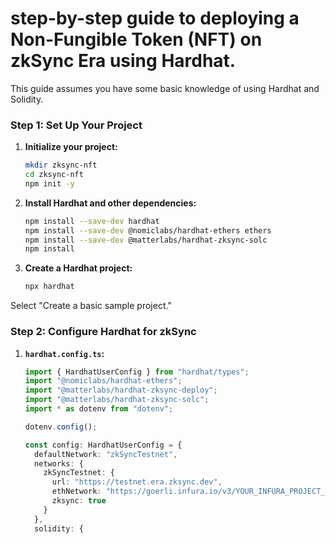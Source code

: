 # step-by-step guide to deploying a Non-Fungible Token (NFT) on zkSync Era using Hardhat. 

This guide assumes you have some basic knowledge of using Hardhat and Solidity.

### Step 1: Set Up Your Project

1. **Initialize your project:**
   ```bash
   mkdir zksync-nft
   cd zksync-nft
   npm init -y
   ```

2. **Install Hardhat and other dependencies:**
   ```bash
   npm install --save-dev hardhat
   npm install --save-dev @nomiclabs/hardhat-ethers ethers
   npm install --save-dev @matterlabs/hardhat-zksync-solc
   npm install

3. **Create a Hardhat project:**
   ```bash
   npx hardhat
   ```
Select "Create a basic sample project."

### Step 2: Configure Hardhat for zkSync

1. **`hardhat.config.ts`:**
   ```typescript
   import { HardhatUserConfig } from "hardhat/types";
   import "@nomiclabs/hardhat-ethers";
   import "@matterlabs/hardhat-zksync-deploy";
   import "@matterlabs/hardhat-zksync-solc";
   import * as dotenv from "dotenv";

   dotenv.config();

   const config: HardhatUserConfig = {
     defaultNetwork: "zkSyncTestnet",
     networks: {
       zkSyncTestnet: {
         url: "https://testnet.era.zksync.dev",
         ethNetwork: "https://goerli.infura.io/v3/YOUR_INFURA_PROJECT_ID", // Goerli testnet
         zksync: true
       }
     },
     solidity: {